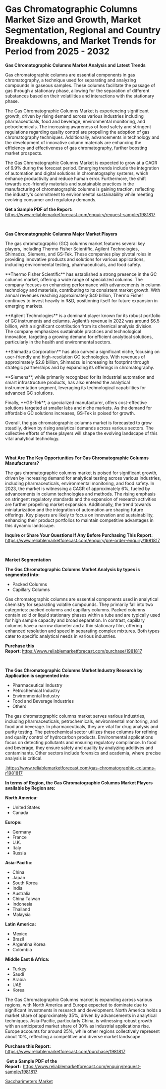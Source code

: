<p><h1>Gas Chromatographic Columns Market Size and Growth, Market Segmentation, Regional and Country Breakdowns, and Market Trends for Period from 2025 -  2032</h1></p><p><strong>Gas Chromatographic Columns Market Analysis and Latest Trends</strong></p>
<p><p>Gas chromatographic columns are essential components in gas chromatography, a technique used for separating and analyzing compounds in gaseous samples. These columns facilitate the passage of gas through a stationary phase, allowing for the separation of different substances based on their volatilities and interactions with the stationary phase.</p><p>The Gas Chromatographic Columns Market is experiencing significant growth, driven by rising demand across various industries including pharmaceuticals, food and beverage, environmental monitoring, and petrochemicals. The increasing awareness of food safety and stringent regulations regarding quality control are propelling the adoption of gas chromatography techniques. Additionally, advancements in technology and the development of innovative column materials are enhancing the efficiency and effectiveness of gas chromatography, further boosting market prospects.</p><p>The Gas Chromatographic Columns Market is expected to grow at a CAGR of 6.9% during the forecast period. Emerging trends include the integration of automation and digital solutions in chromatography systems, which enhance productivity and reduce human error. Furthermore, the shift towards eco-friendly materials and sustainable practices in the manufacturing of chromatographic columns is gaining traction, reflecting the industry's commitment to environmental sustainability while meeting evolving consumer and regulatory demands.</p></p>
<p><strong>Get a Sample PDF of the Report:&nbsp;</strong> <a href="https://www.reliablemarketforecast.com/enquiry/request-sample/1981817?utm_campaign=2317&utm_medium=2&utm_source=Github&utm_content=ia&utm_term=20022025&utm_id=gas-chromatographic-columns">https://www.reliablemarketforecast.com/enquiry/request-sample/1981817</a></p>
<p>&nbsp;</p>
<p><strong>Gas Chromatographic Columns Major Market Players</strong></p>
<p><p>The gas chromatographic (GC) columns market features several key players, including Thermo Fisher Scientific, Agilent Technologies, Shimadzu, Siemens, and GS-Tek. These companies play pivotal roles in providing innovative products and solutions for various applications, including environmental testing, pharmaceuticals, and food safety.</p><p>**Thermo Fisher Scientific** has established a strong presence in the GC columns market, offering a wide range of specialized columns. The company focuses on enhancing performance with advancements in column technology and materials, contributing to its consistent market growth. With annual revenues reaching approximately $40 billion, Thermo Fisher continues to invest heavily in R&D, positioning itself for future expansion in emerging markets.</p><p>**Agilent Technologies** is a dominant player known for its robust portfolio of GC instruments and columns. Agilent’s revenue in 2022 was around $6.5 billion, with a significant contribution from its chemical analysis division. The company emphasizes sustainable practices and technological innovation, targeting a growing demand for efficient analytical solutions, particularly in the health and environmental sectors.</p><p>**Shimadzu Corporation** has also carved a significant niche, focusing on user-friendly and high-resolution GC technologies. With revenues of approximately $2.8 billion, Shimadzu is increasing its footprint through strategic partnerships and by expanding its offerings in chromatography.</p><p>**Siemens**, while primarily recognized for its industrial automation and smart infrastructure products, has also entered the analytical instrumentation segment, leveraging its technological capabilities for advanced GC solutions.</p><p>Finally, **GS-Tek**, a specialized manufacturer, offers cost-effective solutions targeted at smaller labs and niche markets. As the demand for affordable GC solutions increases, GS-Tek is poised for growth.</p><p>Overall, the gas chromatographic columns market is forecasted to grow steadily, driven by rising analytical demands across various sectors. The collective efforts of these players will shape the evolving landscape of this vital analytical technology.</p></p>
<p>&nbsp;</p>
<p><strong>What Are The Key Opportunities For Gas Chromatographic Columns Manufacturers?</strong></p>
<p><p>The gas chromatographic columns market is poised for significant growth, driven by increasing demand for analytical testing across various industries, including pharmaceuticals, environmental monitoring, and food safety. In 2023, the market is witnessing a CAGR of approximately 6%, fueled by advancements in column technologies and methods. The rising emphasis on stringent regulatory standards and the expansion of research activities are further propelling market expansion. Additionally, the trend towards miniaturization and the integration of automation are shaping future offerings. Key players are likely to focus on innovation and sustainability, enhancing their product portfolios to maintain competitive advantages in this dynamic landscape.</p></p>
<p><strong>Inquire or Share Your Questions If Any Before Purchasing This Report:</strong> <a href="https://www.reliablemarketforecast.com/enquiry/pre-order-enquiry/1981817?utm_campaign=2317&utm_medium=2&utm_source=Github&utm_content=ia&utm_term=20022025&utm_id=gas-chromatographic-columns">https://www.reliablemarketforecast.com/enquiry/pre-order-enquiry/1981817</a></p>
<p>&nbsp;</p>
<p><strong>Market Segmentation</strong></p>
<p><strong>The Gas Chromatographic Columns Market Analysis by types is segmented into:</strong></p>
<p><ul><li>Packed Columns</li><li>Capillary Columns</li></ul></p>
<p><p>Gas chromatographic columns are essential components used in analytical chemistry for separating volatile compounds. They primarily fall into two categories: packed columns and capillary columns. Packed columns contain solid or liquid stationary phases within a tube and are typically used for high sample capacity and broad separation. In contrast, capillary columns have a narrow diameter and a thin stationary film, offering enhanced resolution and speed in separating complex mixtures. Both types cater to specific analytical needs in various industries.</p></p>
<p><strong>Purchase this Report:&nbsp;</strong><a href="https://www.reliablemarketforecast.com/purchase/1981817?utm_campaign=2317&utm_medium=2&utm_source=Github&utm_content=ia&utm_term=20022025&utm_id=gas-chromatographic-columns">https://www.reliablemarketforecast.com/purchase/1981817</a></p>
<p>&nbsp;</p>
<p><strong>The Gas Chromatographic Columns Market Industry Research by Application is segmented into:</strong></p>
<p><ul><li>Pharmaceutical Industry</li><li>Petrochemical Industry</li><li>Environmental Industry</li><li>Food and Beverage Industries</li><li>Others</li></ul></p>
<p><p>The gas chromatographic columns market serves various industries, including pharmaceuticals, petrochemicals, environmental monitoring, and food and beverage. In pharmaceuticals, they are vital for drug analysis and purity testing. The petrochemical sector utilizes these columns for refining and quality control of hydrocarbon products. Environmental applications focus on detecting pollutants and ensuring regulatory compliance. In food and beverage, they ensure safety and quality by analyzing additives and contaminants. Other sectors include forensics and academia, where precise analysis is critical.</p></p>
<p><a href="https://www.reliablemarketforecast.com/gas-chromatographic-columns-r1981817?utm_campaign=2317&utm_medium=2&utm_source=Github&utm_content=ia&utm_term=20022025&utm_id=gas-chromatographic-columns">&nbsp;https://www.reliablemarketforecast.com/gas-chromatographic-columns-r1981817</a></p>
<p><strong>In terms of Region, the Gas Chromatographic Columns Market Players available by Region are:</strong></p>
<p>
    <p> <strong> North America: </strong>
        <ul>
            <li>United States</li>
            <li>Canada</li>
        </ul>
        </p> 
    <p> <strong> Europe: </strong>
        <ul>
            <li>Germany</li>
            <li>France</li>
            <li>U.K.</li>
            <li>Italy</li>
            <li>Russia</li>
        </ul>
        </p> 
    <p> <strong> Asia-Pacific: </strong>
        <ul>
            <li>China</li>
            <li>Japan</li>
            <li>South Korea</li>
            <li>India</li>
            <li>Australia</li>
            <li>China Taiwan</li>
            <li>Indonesia</li>
            <li>Thailand</li>
            <li>Malaysia</li>
        </ul>
        </p> 
    <p> <strong> Latin America: </strong>
        <ul>
            <li>Mexico</li>
            <li>Brazil</li>
            <li>Argentina Korea</li>
            <li>Colombia</li>
        </ul>
        </p> 
    <p> <strong> Middle East & Africa: </strong>
        <ul>
            <li>Turkey</li>
            <li>Saudi</li>
            <li>Arabia</li>
            <li>UAE</li>
            <li>Korea</li>
        </ul>
    </p>
    </p>
<p><p>The Gas Chromatographic Columns market is expanding across various regions, with North America and Europe expected to dominate due to significant investments in research and development. North America holds a market share of approximately 35%, driven by advancements in analytical techniques. Asia-Pacific, particularly China, is witnessing robust growth with an anticipated market share of 30% as industrial applications rise. Europe accounts for around 25%, while other regions collectively represent about 10%, reflecting a competitive and diverse market landscape.</p></p>
<p><strong>Purchase this Report: </strong><a href="https://www.reliablemarketforecast.com/purchase/1981817?utm_campaign=2317&utm_medium=2&utm_source=Github&utm_content=ia&utm_term=20022025&utm_id=gas-chromatographic-columns">https://www.reliablemarketforecast.com/purchase/1981817</a></p>
<p>&nbsp;<strong>Get a Sample PDF of the Report:&nbsp;&nbsp;</strong><a href="https://www.reliablemarketforecast.com/enquiry/request-sample/1981817?utm_campaign=2317&utm_medium=2&utm_source=Github&utm_content=ia&utm_term=20022025&utm_id=gas-chromatographic-columns">https://www.reliablemarketforecast.com/enquiry/request-sample/1981817</a></p>
<p><strong></strong></p>
<p><p><a href="https://github.com/rodinayygacklezi/Market-Research-Report-List-1/blob/main/saccharimeters-market.md?utm_campaign=2317&utm_medium=2&utm_source=Github&utm_content=ia&utm_term=20022025&utm_id=gas-chromatographic-columns">Saccharimeters Market</a></p></p>